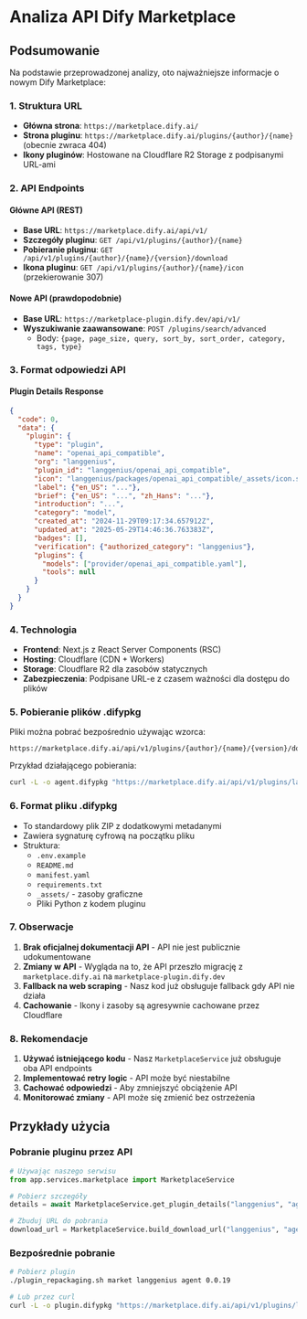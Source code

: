 # Analiza API Dify Marketplace

## Podsumowanie

Na podstawie przeprowadzonej analizy, oto najważniejsze informacje o nowym Dify Marketplace:

### 1. Struktura URL

- **Główna strona**: `https://marketplace.dify.ai/`
- **Strona pluginu**: `https://marketplace.dify.ai/plugins/{author}/{name}` (obecnie zwraca 404)
- **Ikony pluginów**: Hostowane na Cloudflare R2 Storage z podpisanymi URL-ami

### 2. API Endpoints

#### Główne API (REST)
- **Base URL**: `https://marketplace.dify.ai/api/v1/`
- **Szczegóły pluginu**: `GET /api/v1/plugins/{author}/{name}`
- **Pobieranie pluginu**: `GET /api/v1/plugins/{author}/{name}/{version}/download`
- **Ikona pluginu**: `GET /api/v1/plugins/{author}/{name}/icon` (przekierowanie 307)

#### Nowe API (prawdopodobnie)
- **Base URL**: `https://marketplace-plugin.dify.dev/api/v1/`
- **Wyszukiwanie zaawansowane**: `POST /plugins/search/advanced`
  - Body: `{page, page_size, query, sort_by, sort_order, category, tags, type}`

### 3. Format odpowiedzi API

#### Plugin Details Response
```json
{
  "code": 0,
  "data": {
    "plugin": {
      "type": "plugin",
      "name": "openai_api_compatible",
      "org": "langgenius",
      "plugin_id": "langgenius/openai_api_compatible",
      "icon": "langgenius/packages/openai_api_compatible/_assets/icon.svg",
      "label": {"en_US": "..."},
      "brief": {"en_US": "...", "zh_Hans": "..."},
      "introduction": "...",
      "category": "model",
      "created_at": "2024-11-29T09:17:34.657912Z",
      "updated_at": "2025-05-29T14:46:36.763383Z",
      "badges": [],
      "verification": {"authorized_category": "langgenius"},
      "plugins": {
        "models": ["provider/openai_api_compatible.yaml"],
        "tools": null
      }
    }
  }
}
```

### 4. Technologia

- **Frontend**: Next.js z React Server Components (RSC)
- **Hosting**: Cloudflare (CDN + Workers)
- **Storage**: Cloudflare R2 dla zasobów statycznych
- **Zabezpieczenia**: Podpisane URL-e z czasem ważności dla dostępu do plików

### 5. Pobieranie plików .difypkg

Pliki można pobrać bezpośrednio używając wzorca:
```
https://marketplace.dify.ai/api/v1/plugins/{author}/{name}/{version}/download
```

Przykład działającego pobierania:
```bash
curl -L -o agent.difypkg "https://marketplace.dify.ai/api/v1/plugins/langgenius/agent/0.0.19/download"
```

### 6. Format pliku .difypkg

- To standardowy plik ZIP z dodatkowymi metadanymi
- Zawiera sygnaturę cyfrową na początku pliku
- Struktura:
  - `.env.example`
  - `README.md`
  - `manifest.yaml`
  - `requirements.txt`
  - `_assets/` - zasoby graficzne
  - Pliki Python z kodem pluginu

### 7. Obserwacje

1. **Brak oficjalnej dokumentacji API** - API nie jest publicznie udokumentowane
2. **Zmiany w API** - Wygląda na to, że API przeszło migrację z `marketplace.dify.ai` na `marketplace-plugin.dify.dev`
3. **Fallback na web scraping** - Nasz kod już obsługuje fallback gdy API nie działa
4. **Cachowanie** - Ikony i zasoby są agresywnie cachowane przez Cloudflare

### 8. Rekomendacje

1. **Używać istniejącego kodu** - Nasz `MarketplaceService` już obsługuje oba API endpoints
2. **Implementować retry logic** - API może być niestabilne
3. **Cachować odpowiedzi** - Aby zmniejszyć obciążenie API
4. **Monitorować zmiany** - API może się zmienić bez ostrzeżenia

## Przykłady użycia

### Pobranie pluginu przez API
```python
# Używając naszego serwisu
from app.services.marketplace import MarketplaceService

# Pobierz szczegóły
details = await MarketplaceService.get_plugin_details("langgenius", "agent")

# Zbuduj URL do pobrania
download_url = MarketplaceService.build_download_url("langgenius", "agent", "0.0.19")
```

### Bezpośrednie pobranie
```bash
# Pobierz plugin
./plugin_repackaging.sh market langgenius agent 0.0.19

# Lub przez curl
curl -L -o plugin.difypkg "https://marketplace.dify.ai/api/v1/plugins/langgenius/agent/0.0.19/download"
```